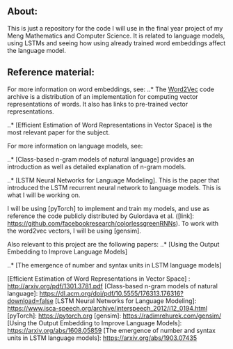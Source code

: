 ## About: ##

This is just a repository for the code I will use in the final year project of
my Meng Mathematics and Computer Science. It is related to language models,
using LSTMs and seeing how using already trained word embeddings affect the
language model.

## Reference material: ##

For more information on word embeddings, see:
..*  The [Word2Vec] code archive is a distribution of an implementation for
computing vector representations of words. It also has links to pre-trained
vector representations.

..* [Efficient Estimation of Word Representations in Vector Space] is the most
relevant paper for the subject.


For more information on language models, see:

..* [Class-based n-gram models of natural language] provides an introduction as
well as detailed explanation of n-gram models.

..* [LSTM Neural Networks for Language Modeling]. This is the paper that
introduced the LSTM recurrent neural network to language models. This is what I
will be working on.

I will be using [pyTorch] to implement and train my models, and use as reference
the code publicly distributed by Gulordava et al. ([link]: https://github.com/facebookresearch/colorlessgreenRNNs). To work with the word2vec vectors, I will
be using [gensim].

Also relevant to this project are the following papers:
..* [Using the Output Embedding to Improve Language Models]

..* [The emergence of number and syntax units in LSTM language models]



[Word2Vec]: https://code.google.com/archive/p/word2vec/
[Efficient Estimation of Word Representations in Vector Space] : http://arxiv.org/pdf/1301.3781.pdf
[Class-based n-gram models of natural language]: https://dl.acm.org/doi/pdf/10.5555/176313.176316?download=false
[LSTM Neural Networks for Language Modeling]: https://www.isca-speech.org/archive/interspeech_2012/i12_0194.html
[pyTorch]: https://pytorch.org
[gensim]: https://radimrehurek.com/gensim/
[Using the Output Embedding to Improve Language Models]: https://arxiv.org/abs/1608.05859
[The emergence of number and syntax units in LSTM language models]: https://arxiv.org/abs/1903.07435
